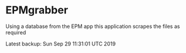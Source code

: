 # EPMgrabber
Using a database from the EPM app this application scrapes the files as required


Latest backup: Sun Sep 29 11:31:01 UTC 2019
